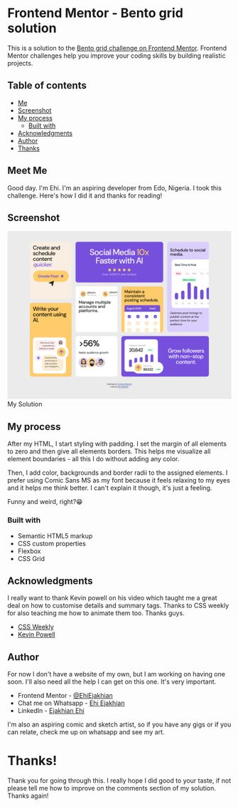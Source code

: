 # Frontend Mentor - Bento grid solution

This is a solution to the [Bento grid challenge on Frontend Mentor](https://www.frontendmentor.io/challenges/bento-grid-RMydElrlOj). Frontend Mentor challenges help you improve your coding skills by building realistic projects. 

## Table of contents

- [Me](#meet-me)
- [Screenshot](#screenshot)
- [My process](#my-process)
  - [Built with](#built-with)
- [Acknowledgments](#acknowledgments)
- [Author](#author)
- [Thanks](#thanks)


## Meet Me
Good day. I'm Ehi. I'm an aspiring developer from Edo, Nigeria. I took this challenge. Here's how I did it and thanks for reading!

## Screenshot
![Preview](./assets/images/myDesktopDesign.png)My Solution

## My process
After my HTML, I start styling with padding. I set the margin of all elements to zero and then give all elements borders. This helps me visualize all element boundaries - all this I do without adding any color.

Then, I add color, backgrounds and border radii to the assigned elements. I prefer using Comic Sans MS as my font because it feels relaxing to my eyes and it helps me think better. I can't explain it though, it's just a feeling.

Funny and weird, right?😁

### Built with

- Semantic HTML5 markup
- CSS custom properties
- Flexbox
- CSS Grid

## Acknowledgments
I really want to thank Kevin powell on his video which taught me a great deal on how to customise details and summary tags. Thanks to CSS weekly for also teaching me how to animate them too. Thanks guys.
- [CSS Weekly](https://youtu.be/idoaw75xjhU?si=G7XkdnBEiX-Y-QPT)
- [Kevin Powell](https://youtu.be/Vzj3jSUbMtI?si=l5Accq-EyqoXTr3j)

## Author
For now I don't have a website of my own, but I am working on having one soon. I'll also need all the help I can get on this one. It's very important.
- Frontend Mentor - [@EhiEjakhian](https://www.frontendmentor.io/profile/EhiEjakhian)
- Chat me on Whatsapp - [Ehi Ejakhian](https://wa.me/+2348142340182?text=Hello%20Ehi%20.%20I%20checked%20your%20Bento%20Grid%20solution)
- LinkedIn - [Ejakhian Ehi](https://ng.linkedin.com/in/ehi-ejakhian-2302a7318)

I'm also an aspiring comic and sketch artist, so if you have any gigs or if you can relate, check me up on whatsapp and see my art.

# Thanks!
Thank you for going through this. I really hope I did good to your taste, if not please tell me how to improve on the comments section of my solution. Thanks again!
